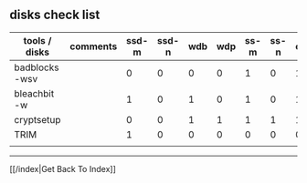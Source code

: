 ## disks check list

| tools / disks  | comments | ssd-m | ssd-n | wdb | wdp | ss-m | ss-n | other |
| -------------  | -------- | ----- | ----- | --- | --- | ---- | ---- | ----- |
| badblocks -wsv |          | 0     | 0     | 0   | 0   | 1    | 0    | 1     |
| bleachbit -w   |          | 1     | 0     | 1   | 0   | 1    | 0    | 1     |
| cryptsetup     |          | 0     | 0     | 1   | 1   | 1    | 1    | 1     |
| TRIM           |          | 1     | 0     | 0   | 0   | 0    | 0    | 0     |
|                |          |       |       |     |     |      |      |       |


---

[[/index|Get Back To Index]]
